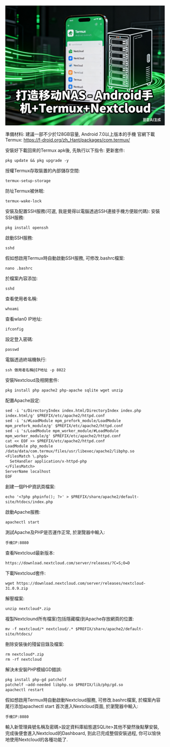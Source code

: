 [![](https://github.com/TechTutoPPT/Handheld-NAS/blob/main/IMG_8234.png)](https://youtu.be/K3hJTjUzWzI)

準備材料:
建議一部不少於128GB容量, Android 7.0以上版本的手機
官網下載Termux: https://f-droid.org/zh_Hant/packages/com.termux/

安裝好下載回來的Termux apk後, 先執行以下指令:
更新套件:
```
pkg update && pkg upgrade -y
```
授權Termux存取裝置的內部儲存空間:
```
termux-setup-storage
```
防址Termux被休眠:
```
termux-wake-lock
```

安裝及配置SSH服務(可選, 我是覺得以電腦透過SSH連接手機方便敲代碼):
安裝SSH服務:
```
pkg install openssh
```
啟動SSH服務:
```
sshd
```
假如想啟用Termux時自動啟動SSH服務, 可修改.bashrc檔案:
```
nano .bashrc
```
於檔案內容添加:
```
sshd
```
查看使用者名稱:
```
whoami
```
查看wlan0 IP地址:
```
ifconfig
```
設定登入密碼:
```
passwd
```
電腦透過終端機執行:
```
ssh 做用者名稱@IP地址 -p 8022
```

安裝Nextcloud及相開套件:
```
pkg install php apache2 php-apache sqlite wget unzip
```
配置Apache設定:
```
sed -i 's/DirectoryIndex index.html/DirectoryIndex index.php index.html/g' $PREFIX/etc/apache2/httpd.conf
sed -i 's/#LoadModule mpm_prefork_module/LoadModule mpm_prefork_module/g' $PREFIX/etc/apache2/httpd.conf
sed -i 's/LoadModule mpm_worker_module/#LoadModule mpm_worker_module/g' $PREFIX/etc/apache2/httpd.conf
cat << EOF >> $PREFIX/etc/apache2/httpd.conf
LoadModule php_module /data/data/com.termux/files/usr/libexec/apache2/libphp.so 
<FilesMatch \.php$>
  SetHandler application/x-httpd-php
</FilesMatch> 
ServerName localhost
EOF
```
創建一個PHP資訊頁檔案:
```
echo '<?php phpinfo(); ?>' > $PREFIX/share/apache2/default-site/htdocs/index.php
```
啟動Apache服務:
```
apachectl start
```
測試Apache及PHP是否運作正常, 於瀏覽器中輸入:
```
手機IP:8080
```
查看Nextcloud最新版本:
```
https://download.nextcloud.com/server/releases/?C=S;O=D
```
下載Nextcloud套件:
```
wget https://download.nextcloud.com/server/releases/nextcloud-31.0.9.zip
```
解壓檔案:
```
unzip nextcloud*.zip
```
複製Nextclound所有檔案(包括隱藏檔)到Apache存放網頁的位置:
```
mv -f nextcloud/* nextcloud/.* $PREFIX/share/apache2/default-site/htdocs/
```
刪除安裝後的殘留目錄及檔案:
```
rm nextcloud*.zip
rm -rf nextcloud
```
解決未安裝PHP模組GD錯誤:
```
pkg install php-gd patchelf
patchelf –add-needed libphp.so $PREFIX/lib/php/gd.so
apachectl restart
```
假如想啟用Termux時自動啟動Nextcloud服務, 可修改.bashrc檔案, 於檔案內容尾行添加apachectl start
首次進入Nextcloud頁面, 於瀏覽器中輸入:
```
手機IP:8080
```
輸入新管理員號名稱及密碼>設定資料庫組態選SQLite>其他不變然後點擊安裝,
完成後便會進入Nextcloud的Dashboard, 到此已完成整個安裝過程, 你可以愉快地使用Nextcloud的各種功能了.

